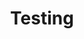 ---
title: Testing
parent: Testing and Troubleshooting
grand_parent: For COM Team Members
layout: default
lang: en
---